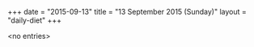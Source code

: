 +++
date = "2015-09-13"
title = "13 September 2015 (Sunday)"
layout = "daily-diet"
+++

<p>&lt;no entries&gt;</p>